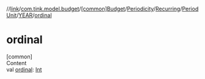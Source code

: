 //[link](../../../../../../index.md)/[com.tink.model.budget](../../../../../index.md)/[[common]Budget](../../../../index.md)/[Periodicity](../../../index.md)/[Recurring](../../index.md)/[PeriodUnit](../index.md)/[YEAR](index.md)/[ordinal](ordinal.md)



# ordinal  
[common]  
Content  
val [ordinal](ordinal.md): [Int](https://kotlinlang.org/api/latest/jvm/stdlib/kotlin/-int/index.html)  



